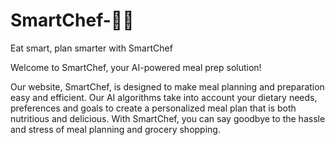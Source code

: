 # SmartChef-👨‍🍳
Eat smart, plan smarter with SmartChef

Welcome to SmartChef, your AI-powered meal prep solution!

Our website, SmartChef, is designed to make meal planning and preparation easy and efficient. Our AI algorithms take into account your dietary needs, preferences and goals to create a personalized meal plan that is both nutritious and delicious. With SmartChef, you can say goodbye to the hassle and stress of meal planning and grocery shopping.
